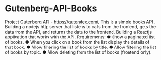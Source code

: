 # Gutenberg-API-Books
Project Gutenberg API - https://gutendex.com/, This is a simple books API .
Building a nodejs http server that listens to calls from the frontend, gets the data from the API, and
returns the data to the frontend.
Building a Reactjs application that works with the API.
Requirements:
● Show a paginated list of books.
● When you click on a book from the list display the details of that book.
● Allow filtering the list of books by title.
● Allow filtering the list of books by topic.
● Allow deleting from the list of books (frontend only).
